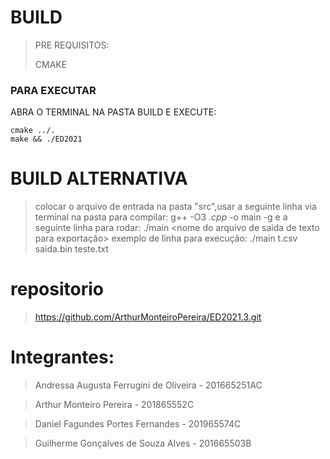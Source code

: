 #	BUILD
>PRE REQUISITOS:
>
>CMAKE
### PARA EXECUTAR
ABRA O TERMINAL NA PASTA BUILD E EXECUTE:
```
cmake ../.
make && ./ED2021
```

# BUILD ALTERNATIVA

>colocar o arquivo de entrada na pasta "src",usar a seguinte linha via terminal na pasta para compilar:
>	g++ -O3 *.cpp* -o main -g
>  e a seguinte linha para rodar:
>	./main <nome do arquivo de entrada> <nome do arquivo de saida binario> <nome do arquivo de saida de texto para exportação>
>  exemplo de linha para execução: ./main t.csv saida.bin teste.txt

# repositorio
> https://github.com/ArthurMonteiroPereira/ED2021.3.git

# Integrantes:
> Andressa Augusta Ferrugini de Oliveira - 201665251AC
  
> Arthur Monteiro Pereira - 201865552C
  
> Daniel Fagundes Portes Fernandes - 201965574C
  
> Guilherme Gonçalves de Souza Alves - 201665503B
